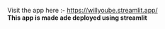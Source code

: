 Visit the app here :- https://willyoube.streamlit.app/
<br/>
**This app is made ade deployed using streamlit**
